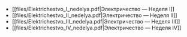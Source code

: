 - [[files/Elektrichestvo_I_nedelya.pdf|Электричество — Неделя I]]
- [[files/Elektrichestvo_II_nedelya.pdf|Электричество — Неделя II]]
- [[files/Elektrichestvo_III_nedelya.pdf|Электричество — Неделя III]]
- [[files/Elektrichestvo_IV_nedelya.pdf|Электричество — Неделя IV]]